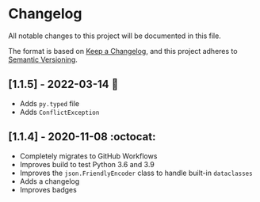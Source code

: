 # Changelog

All notable changes to this project will be documented in this file.

The format is based on [Keep a Changelog](https://keepachangelog.com/en/1.0.0/),
and this project adheres to [Semantic Versioning](https://semver.org/spec/v2.0.0.html).

## [1.1.5] - 2022-03-14 :tulip:
- Adds `py.typed` file
- Adds `ConflictException`

## [1.1.4] - 2020-11-08 :octocat:
- Completely migrates to GitHub Workflows
- Improves build to test Python 3.6 and 3.9
- Improves the `json.FriendlyEncoder` class to handle built-in `dataclasses`
- Adds a changelog
- Improves badges
